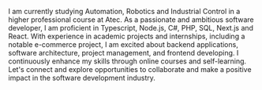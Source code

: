 I am currently studying Automation, Robotics and Industrial Control in a higher professional course at Atec.
As a passionate and ambitious software developer, I am proficient in Typescript, Node.js, C#, PHP, SQL, Next.js and React.
With experience in academic projects and internships, including a notable e-commerce project, I am excited about backend applications, software architecture, project management, and frontend developing.
I continuously enhance my skills through online courses and self-learning. Let's connect and explore opportunities to collaborate and make a positive impact in the software development industry.
